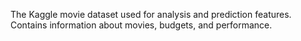 The Kaggle movie dataset used for analysis and prediction features. Contains information about movies, budgets, and performance.